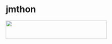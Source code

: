 # jmthon

<p align="left"><a href="https://heroku.com/deploy?template=https://github.com/mode2003/mus1"> <img src="https://img.shields.io/badge/Deploy%20To%20Heroku-purple?style=for-the-badge&logo=heroku" width="320" height="58.45"/></a></p>
